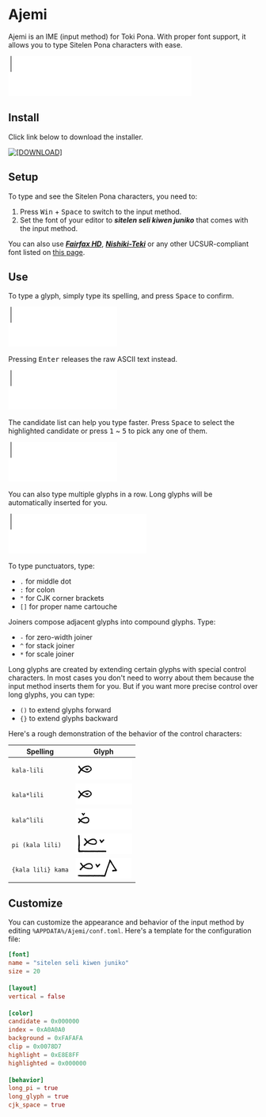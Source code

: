 # Ajemi

Ajemi is an IME (input method) for Toki Pona. With proper font support, it allows you to type Sitelen Pona characters with ease. 

![](./doc/preview.gif)

## Install


Click link below to download the installer.

[![[DOWNLOAD]](https://img.shields.io/badge/DOWNLOAD-ajemi--installer__x64.exe-blue)](https://github.com/dec32/Ajemi/releases/latest/download/ajemi-installer_x64.exe)

## Setup

To type and see the Sitelen Pona characters, you need to:

1. Press <kbd>Win</kbd> + <kbd>Space</kbd> to switch to the input method.
2. Set the font of your editor to ***sitelen seli kiwen juniko*** that comes with the input method.

You can also use [***Fairfax HD***](https://www.kreativekorp.com/software/fonts/fairfaxhd/), [***Nishiki-Teki***](https://umihotaru.work/) or any other UCSUR-compliant font listed on [this page](http://antetokipona.infinityfreeapp.com/font).

## Use

To type a glyph, simply type its spelling, and press <kbd>Space</kbd> to confirm. 

![](./doc/soweli.gif)

Pressing <kbd>Enter</kbd> releases the raw ASCII text instead.

![](./doc/soweli-ascii.gif)


The candidate list can help you type faster. Press <kbd>Space</kbd> to select the highlighted candidate or press <kbd>1</kbd> ~ <kbd>5</kbd> to pick any one of them.

![](./doc/sow.gif)

You can also type multiple glyphs in a row. Long glyphs will be automatically inserted for you.

![](./doc/soweli-lon-ma-kasi.gif)

To type punctuators, type: 

- `.` for middle dot
- `:` for colon
- `"` for CJK corner brackets
- `[]` for proper name cartouche

Joiners compose adjacent glyphs into compound glyphs. Type:

- `-` for zero-width joiner
- `^` for stack joiner
- `*` for scale joiner

Long glyphs are created by extending certain glyphs with special control characters. In most cases you don't need to worry about them because the input method inserts them for you. But if you want more precise control over long glyphs, you can type: 

- `()` to extend glyphs forward
- `{}` to extend glyphs backward

Here's a rough demonstration of the behavior of the control characters:

|Spelling          |Glyph                                    |
|------------------|-----------------------------------------|
|`kala-lili`       |![](./doc/control-scaling.png)           |
|`kala*lili`       |![](./doc/control-scaling.png)           |
|`kala^lili`       |![](./doc/control-stacking.png)          |
|`pi (kala lili)`  |![](./doc/control-long-glyph.png)        |
|`{kala lili} kama`|![](./doc/control-reverse-long-glyph.png)|


## Customize

You can customize the appearance and behavior of the input method by editing `%APPDATA%/Ajemi/conf.toml`. Here's a template for the configuration file:

```Toml
[font]
name = "sitelen seli kiwen juniko"
size = 20

[layout]
vertical = false

[color]
candidate = 0x000000
index = 0xA0A0A0
background = 0xFAFAFA
clip = 0x0078D7
highlight = 0xE8E8FF
highlighted = 0x000000

[behavior]
long_pi = true
long_glyph = true
cjk_space = true
```
